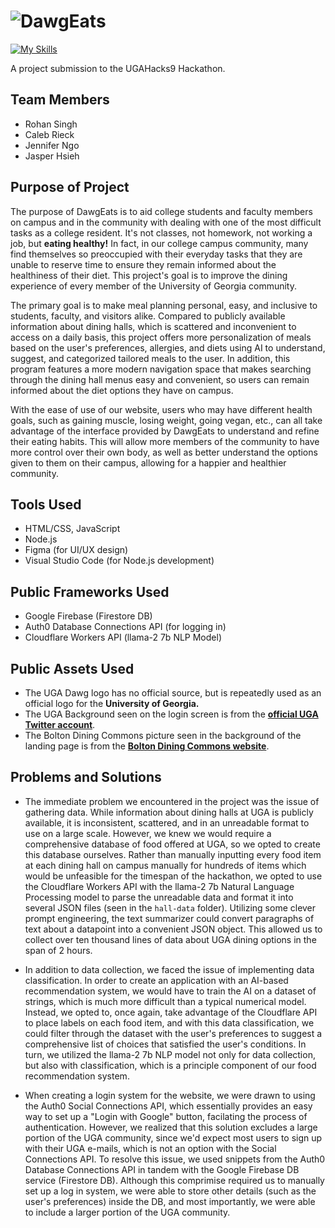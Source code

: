 # ![DawgEats](https://media.discordapp.net/attachments/384088851649396747/1205974116377690122/Screenshot_2024-02-10_at_3.30.32_PM.png?ex=65da51eb&is=65c7dceb&hm=a1537d036532bef2542c34d90487d1dc20d9b0b9fc79a4d48069d9b1a4fd98dc&=&format=webp&quality=lossless&width=1400&height=359)

[![My Skills](https://skillicons.dev/icons?i=vscode,js,html,css,firebase,gcp,figma,cloudflare,workers,nodejs)](https://skillicons.dev)

A project submission to the UGAHacks9 Hackathon.

## Team Members
- Rohan Singh
- Caleb Rieck
- Jennifer Ngo
- Jasper Hsieh

## Purpose of Project
The purpose of DawgEats is to aid college students and faculty members on campus and in the community with dealing with one of the most difficult tasks as a college resident. It's not classes, not homework, not working a job, but **eating healthy!** In fact, in our college campus community, many find themselves so preoccupied with their everyday tasks that they are unable to reserve time to ensure they remain informed about the healthiness of their diet. This project's goal is to improve the dining experience of every member of the University of Georgia community.

The primary goal is to make meal planning personal, easy, and inclusive to students, faculty, and visitors alike. Compared to publicly available information about dining halls, which is scattered and inconvenient to access on a daily basis, this project offers more personalization of meals based on the user's preferences, allergies, and diets using AI to understand, suggest, and categorized tailored meals to the user. In addition, this program features a more modern navigation space that makes searching through the dining hall menus easy and convenient, so users can remain informed about the diet options they have on campus.

With the ease of use of our website, users who may have different health goals, such as gaining muscle, losing weight, going vegan, etc., can all take advantage of the interface provided by DawgEats to understand and refine their eating habits. This will allow more members of the community to have more control over their own body, as well as better understand the options given to them on their campus, allowing for a happier and healthier community.


## Tools Used
- HTML/CSS, JavaScript <br>
- Node.js <br>
- Figma (for UI/UX design) <br>
- Visual Studio Code (for Node.js development)

## Public Frameworks Used
- Google Firebase (Firestore DB) <br>
- Auth0 Database Connections API (for logging in) <br>
- Cloudflare Workers API (llama-2 7b NLP Model) <br>

## Public Assets Used
- The UGA Dawg logo has no official source, but is repeatedly used as an official logo for the **University of Georgia.**
- The UGA Background seen on the login screen is from the [**official UGA Twitter account**](https://twitter.com/universityofga/status/1247231365734715392).
- The Bolton Dining Commons picture seen in the background of the landing page is from the [**Bolton Dining Commons website**](https://dining.uga.edu/locations/bolton/).

## Problems and Solutions
- The immediate problem we encountered in the project was the issue of gathering data. While information about dining halls at UGA is publicly available, it is inconsistent, scattered, and in an unreadable format to use on a large scale. However, we knew we would require a comprehensive database of food offered at UGA, so we opted to create this database ourselves. Rather than manually inputting every food item at each dining hall on campus manually for hundreds of items which would be unfeasible for the timespan of the hackathon, we opted to use the Cloudflare Workers API with the llama-2 7b Natural Language Processing model to parse the unreadable data and format it into several JSON files (seen in the `hall-data` folder). Utilizing some clever prompt engineering, the text summarizer could convert paragraphs of text about a datapoint into a convenient JSON object. This allowed us to collect over ten thousand lines of data about UGA dining options in the span of 2 hours.

- In addition to data collection, we faced the issue of implementing data classification. In order to create an application with an AI-based recommendation system, we would have to train the AI on a dataset of strings, which is much more difficult than a typical numerical model. Instead, we opted to, once again, take advantage of the Cloudflare API to place labels on each food item, and with this data classification, we could filter through the dataset with the user's preferences to suggest a comprehensive list of choices that satisfied the user's conditions. In turn, we utilized the llama-2 7b NLP model not only for data collection, but also with classification, which is a principle component of our food recommendation system.

- When creating a login system for the website, we were drawn to using the Auth0 Social Connections API, which essentially provides an easy way to set up a "Login with Google" button, facilating the process of authentication. However, we realized that this solution excludes a large portion of the UGA community, since we'd expect most users to sign up with their UGA e-mails, which is not an option with the Social Connections API. To resolve this issue, we used snippets from the Auth0 Database Connections API in tandem with the Google Firebase DB service (Firestore DB). Although this comprimise required us to manually set up a log in system, we were able to store other details (such as the user's preferences) inside the DB, and most importantly, we were able to include a larger portion of the UGA community.


